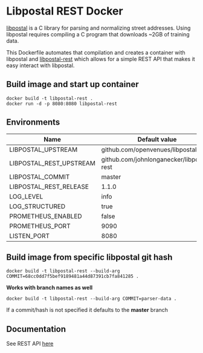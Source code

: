 # Libpostal REST Docker

[libpostal](https://github.com/openvenues/libpostal) is a C library for parsing and normalizing street addresses. Using libpostal requires compiling a C program that downloads ~2GB of training data.

This Dockerfile automates that compilation and creates a container with libpostal and [libpostal-rest](https://github.com/fphgov/libpostal-rest) which allows for a simple REST API that makes it easy interact with libpostal.

## Build image and start up container

```
docker build -t libpostal-rest .
docker run -d -p 8080:8080 libpostal-rest
```

## Environments

|Name                   |Default value                            |
|-----------------------|-----------------------------------------|
|LIBPOSTAL_UPSTREAM     |github.com/openvenues/libpostal          |
|LIBPOSTAL_REST_UPSTREAM|github.com/johnlonganecker/libpostal-rest|
|LIBPOSTAL_COMMIT       |master                                   |
|LIBPOSTAL_REST_RELEASE |1.1.0                                    |
|LOG_LEVEL              |info                                     |
|LOG_STRUCTURED         |true                                     |
|PROMETHEUS_ENABLED     |false                                    |
|PROMETHEUS_PORT        |9090                                     |
|LISTEN_PORT            |8080                                     |

## Build image from specific libpostal git hash

```
docker build -t libpostal-rest --build-arg COMMIT=68cc0dd7f5bef9189481a44d87391cb7fa841285 .
```

**Works with branch names as well**
```
docker build -t libpostal-rest --build-arg COMMIT=parser-data .
```

If a commit/hash is not specified it defaults to the **master** branch

## Documentation

See REST API [here](https://github.com/johnlonganecker/libpostal-rest)
